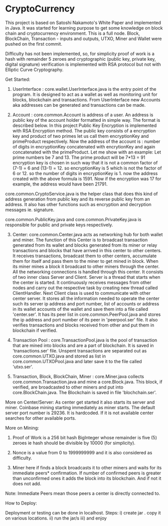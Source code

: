 # CryptoCurrency
This project is based on Satoshi Nakamoto's White Paper and implemented in Java. It was started for learning purpose to get some knowledge on block chain and cryptocurrency environment.
This is a full node. Block, BlockChain, Transaction - inputs and outputs, UTXO, Miner and Wallet were pushed on the first commit.

Difficulty has not been implemented, so, for simplicity proof of work is a hash with remainder 5 zeroes and 
cryptographic (public key, private key, digital signature) verification is implemented with RSA protocol but not with Elliptic Curve Cryptography.

Get Started:

1) UserInterface : 
core.wallet.UserInterface.java is the entry point of the program. It is designed to act as a wallet as well as monitoring unit for blocks, blockchain and transactions. From UserInterface new Accounts aka addresses can be generated and transactions can be made.

2) Account : 
core.common.Account is address of a user. An address is public key of the account holder formatted in simple way. The format is described below.
In this project Public Key Encryption is implemented with RSA Encryption method. The public key consists of a encryption key and product of two primes let us call them encryptionKey and primeProduct respectively.
Now the address of the account is : number of digits in encryptionKey concatenated with encrytionKey and again concatenated with the primeProduct.
Let me show with an example: 
Let prime numbers be 7 and 13. The prime product will be 7*13 = 91
encryption key is chosen in such way that it is not a common factor of (7-1) = 6 and (13-1) = 12.
so encryptionKey is 5 which is not the factor of 6 or 12.
so the number of digits in encryptionKey is 1.
now the address created with the above formula is 1591. Now if the encryption was 17 for example, the address would have been 21791.

core.common.CryptoService.java is the helper class that does this kind of address generation from public key and its reverse public key from an address.
It also has other functions such as encryption and decryption messages ie. signature.

core.common.PublicKey.java and core.common.PrivateKey.java is responsible for public and private keys respectively.

3) Center: 
core.common.Center.java acts as networking hub for both wallet and miner. The function of this Center is to broadcast transaction generated from its wallet and blocks generated from its miner or relay transactions and blocks that have arrived in this center to other centers.
It receives transactions, broadcast them to other centers, accumulate them for itself and pass them to the miner to get mined in block. When its miner mines a block it broadcast to other miners through the center. All the networking connections is handled through this center. It consists of two inner class Server and Client. Server is a thread that starts when the center is started. It continuously receives messages from other nodes and carry out the respective task by creating new thread called ClientHandler. Next Client class is used to communicate with other center server.
It stores all the information needed to operate the center such its server ip address and port number, list of accounts or address in its wallet accounts of the wallet and save them into a file called 'center.ser'.
It has its peer list in core.common.PeerPool.java and stores the ip address and port number of its peer in 'peerpool.ser' file.
It also verifies transactions and blocks received from other and put them in blockchain if verified.

4) Transaction Pool : 
core.TransactionPool.java is the pool of transaction that are mined into blocks and are a part of blockchain. It is saved in 'transactions.ser' file.
Unspent transactions are separated out as core.common.UTXO.java and stored as list in core.common.UTXOPool.java and later save it to the file called 'utxo.ser'.

5) Transaction, Block, BlockChain, Miner : 
core.Miner.java collects core.common.Transaction.java and mine a core.Block.java. This block, if verified, are broadcasted to other miners and put into core.BlockChain.java.
The Blockchain is saved in file 'blochchain.ser'.


More on Center/Server:
As center get started it also starts its server and miner. Coinbase mining starting immediately as miner starts.
The default server port number is 29236. It is hardcoded. If it is not available center searches for other available ports.

More on Mining: 

1) Proof of Work is a 256 bit hash BigInteger whose remainder is five (5) zeroes ie hash should be divisible by 10000 (for simplicity).

2) Nonce is a value from 0 to 1999999999 and it is also considered as difficulty.

3) Miner here if finds a block broadcasts it to other miners and waits for its immediate peers* confirmation. If number of confirmed peers is greater than unconfirmed ones it adds the block into its blockchain. And if not it does not add.


Note: Immediate Peers mean those peers a center is directly connected to.


How to Deploy:

Deployment or testing can be done in localhost.
Steps: 
i) create jar . copy it on various locations.
ii) run the jar/s
iii) and enjoy